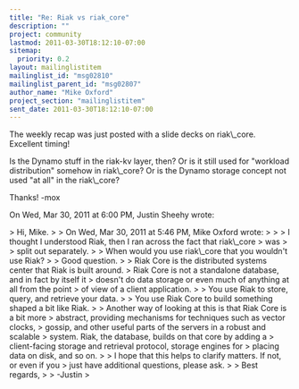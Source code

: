 ```yaml
---
title: "Re: Riak vs riak_core"
description: ""
project: community
lastmod: 2011-03-30T18:12:10-07:00
sitemap:
  priority: 0.2
layout: mailinglistitem
mailinglist_id: "msg02810"
mailinglist_parent_id: "msg02807"
author_name: "Mike Oxford"
project_section: "mailinglistitem"
sent_date: 2011-03-30T18:12:10-07:00
---
```



The weekly recap was just posted with a slide decks on riak\\_core. Excellent
timing!

Is the Dynamo stuff in the riak-kv layer, then?
Or is it still used for "workload distribution" somehow in riak\\_core?
Or is the Dynamo storage concept not used "at all" in the riak\\_core?

Thanks!
-mox


On Wed, Mar 30, 2011 at 6:00 PM, Justin Sheehy  wrote:

&gt; Hi, Mike.
&gt;
&gt; On Wed, Mar 30, 2011 at 5:46 PM, Mike Oxford  wrote:
&gt;
&gt; &gt; I thought I understood Riak, then I ran across the fact that riak\\_core
&gt; was
&gt; &gt; split out separately.
&gt; &gt; When would you use riak\\_core that you wouldn't use Riak?
&gt;
&gt; Good question.
&gt;
&gt; Riak Core is the distributed systems center that Riak is built around.
&gt; Riak Core is not a standalone database, and in fact by itself it
&gt; doesn't do data storage or even much of anything at all from the point
&gt; of view of a client application.
&gt;
&gt; You use Riak to store, query, and retrieve your data.
&gt;
&gt; You use Riak Core to build something shaped a bit like Riak.
&gt;
&gt; Another way of looking at this is that Riak Core is a bit more
&gt; abstract, providing mechanisms for techniques such as vector clocks,
&gt; gossip, and other useful parts of the servers in a robust and scalable
&gt; system. Riak, the database, builds on that core by adding a
&gt; client-facing storage and retrieval protocol, storage engines for
&gt; placing data on disk, and so on.
&gt;
&gt; I hope that this helps to clarify matters. If not, or even if you
&gt; just have additional questions, please ask.
&gt;
&gt; Best regards,
&gt;
&gt; -Justin
&gt;
